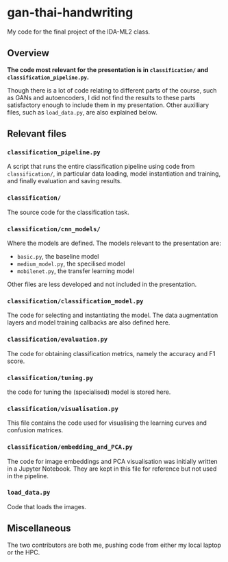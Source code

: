 # gan-thai-handwriting

My code for the final project of the IDA-ML2 class.

## Overview

**The code most relevant for the presentation is in `classification/` and `classification_pipeline.py`.**

Though there is a lot of code relating to different parts of the course, such as GANs and autoencoders, I did not find the results to these parts satisfactory enough to include them in my presentation. Other auxilliary files, such as `load_data.py`, are also explained below. 

## Relevant files
### `classification_pipeline.py`
A script that runs the entire classification pipeline using code from `classification/`, in particular data loading, model instantiation and training, and finally evaluation and saving results.

### `classification/`
The source code for the classification task.

### `classification/cnn_models/`
Where the models are defined. The models relevant to the presentation are:
* `basic.py`, the baseline model
* `medium_model.py`, the specilised model
* `mobilenet.py`, the transfer learning model

Other files are less developed and not included in the presentation.

### `classification/classification_model.py`
The code for selecting and instantiating the model. The data augmentation layers and model training callbacks are also defined here.

### `classification/evaluation.py`
The code for obtaining classification metrics, namely the accuracy and F1 score.

### `classification/tuning.py`
the code for tuning the (specialised) model is stored here.

### `classification/visualisation.py`
This file contains the code used for visualising the learning curves and confusion matrices.

### `classification/embedding_and_PCA.py`
The code for image embeddings and PCA visualisation was initially written in a Jupyter Notebook. They are kept in this file for reference but not used in the pipeline.

### `load_data.py`
Code that loads the images.

## Miscellaneous
The two contributors are both me, pushing code from either my local laptop or the HPC.
